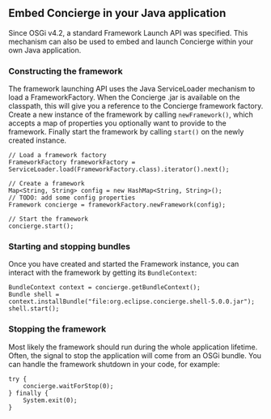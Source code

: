 ## Embed Concierge in your Java application

Since OSGi v4.2, a standard Framework Launch API was specified. This mechanism can also be used
to embed and launch Concierge within your own Java application.

### Constructing the framework

The framework launching API uses the Java ServiceLoader mechanism to load a FrameworkFactory. When the Concierge .jar is available on the classpath, this will give you a reference to the Concierge framework factory. Create a new instance of the framework by calling `newFramework()`, which accepts a map of properties you optionally want to provide to the framework. Finally start the framework by calling `start()` on the newly created instance.

```
// Load a framework factory
FrameworkFactory frameworkFactory = ServiceLoader.load(FrameworkFactory.class).iterator().next();

// Create a framework
Map<String, String> config = new HashMap<String, String>();
// TODO: add some config properties
Framework concierge = frameworkFactory.newFramework(config);

// Start the framework
concierge.start();
```

### Starting and stopping bundles

Once you have created and started the Framework instance, you can interact with the framework by getting its `BundleContext`:

```
BundleContext context = concierge.getBundleContext();
Bundle shell = context.installBundle("file:org.eclipse.concierge.shell-5.0.0.jar");
shell.start();
```

### Stopping the framework

Most likely the framework should run during the whole application lifetime. Often, the signal to stop the application will come from an OSGi bundle. You can handle the framework shutdown in your code, for example:

```
try {
    concierge.waitForStop(0);
} finally {
    System.exit(0);
}
```
